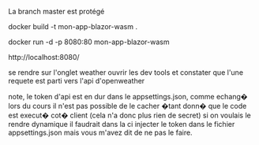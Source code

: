 La branch master est protégé

docker build -t mon-app-blazor-wasm .

docker run -d -p 8080:80 mon-app-blazor-wasm

http://localhost:8080/

se rendre sur l'onglet weather
ouvrir les dev tools et constater que l'une requete est parti vers l'api d'openweather

note, le token d'api est en dur dans le appsettings.json, comme echang� lors du cours
il n'est pas possible de le cacher �tant donn� que le code est execut� cot� client (cela n'a donc plus rien de secret)
si on voulais le rendre dynamique il faudrait dans la ci injecter le token dans le fichier appsettings.json
mais vous m'avez dit de ne pas le faire.
